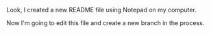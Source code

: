 Look, I created a new README file using Notepad on my computer.

Now I'm going to edit this file and create a new branch in the process.
